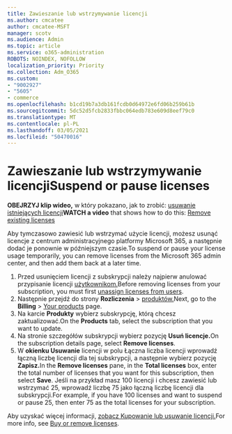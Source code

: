 ```yaml
---
title: Zawieszanie lub wstrzymywanie licencji
ms.author: cmcatee
author: cmcatee-MSFT
manager: scotv
ms.audience: Admin
ms.topic: article
ms.service: o365-administration
ROBOTS: NOINDEX, NOFOLLOW
localization_priority: Priority
ms.collection: Adm_O365
ms.custom:
- "9002927"
- "5605"
- commerce
ms.openlocfilehash: b1cd19b7a3db161fcdb0d64972e6fd06b259b61b
ms.sourcegitcommit: 5dc52d5fcb2833fbbc064edb783e609d8eef79c0
ms.translationtype: MT
ms.contentlocale: pl-PL
ms.lasthandoff: 03/05/2021
ms.locfileid: "50470016"
---
```

# <a name="suspend-or-pause-licenses"></a><span data-ttu-id="60746-102">Zawieszanie lub wstrzymywanie licencji</span><span class="sxs-lookup"><span data-stu-id="60746-102">Suspend or pause licenses</span></span>

<span data-ttu-id="60746-103">**OBEJRZYJ klip wideo,** w który pokazano, jak to zrobić: [usuwanie istniejących licencji](https://go.microsoft.com/fwlink/p/?linkid=2154938)</span><span class="sxs-lookup"><span data-stu-id="60746-103">**WATCH a video** that shows how to do this: [Remove existing licenses](https://go.microsoft.com/fwlink/p/?linkid=2154938)</span></span>

<span data-ttu-id="60746-104">Aby tymczasowo zawiesić lub wstrzymać użycie licencji, możesz usunąć licencje z centrum administracyjnego platformy Microsoft 365, a następnie dodać je ponownie w późniejszym czasie.</span><span class="sxs-lookup"><span data-stu-id="60746-104">To suspend or pause your license usage temporarily, you can remove licenses from the Microsoft 365 admin center, and then add them back at a later time.</span></span>

1. <span data-ttu-id="60746-105">Przed usunięciem licencji z subskrypcji należy najpierw anulować przypisanie licencji [użytkownikom.](https://docs.microsoft.com/microsoft-365/admin/manage/remove-licenses-from-users)</span><span class="sxs-lookup"><span data-stu-id="60746-105">Before removing licenses from your subscription, you must first [unassign licenses from users](https://docs.microsoft.com/microsoft-365/admin/manage/remove-licenses-from-users).</span></span>
2. <span data-ttu-id="60746-106">Następnie przejdź do strony **Rozliczenia**  >  [produktów.](https://go.microsoft.com/fwlink/p/?linkid=842054)</span><span class="sxs-lookup"><span data-stu-id="60746-106">Next, go to the **Billing** > [Your products](https://go.microsoft.com/fwlink/p/?linkid=842054) page.</span></span>
3. <span data-ttu-id="60746-107">Na karcie **Produkty** wybierz subskrypcję, którą chcesz zaktualizować.</span><span class="sxs-lookup"><span data-stu-id="60746-107">On the **Products** tab, select the subscription that you want to update.</span></span>
4. <span data-ttu-id="60746-108">Na stronie szczegółów subskrypcji wybierz pozycję **Usuń licencje.**</span><span class="sxs-lookup"><span data-stu-id="60746-108">On the subscription details page, select **Remove licenses**.</span></span>
5. <span data-ttu-id="60746-109">W **okienku Usuwanie** licencji  w polu Łączna liczba licencji wprowadź łączną liczbę licencji dla tej subskrypcji, a następnie wybierz pozycję **Zapisz.**</span><span class="sxs-lookup"><span data-stu-id="60746-109">In the **Remove licenses** pane, in the **Total licenses** box, enter the total number of licenses that you want for this subscription, then select **Save**.</span></span> <span data-ttu-id="60746-110">Jeśli na przykład masz 100 licencji i chcesz zawiesić lub wstrzymać 25, wprowadź liczbę 75 jako łączną liczbę licencji dla subskrypcji.</span><span class="sxs-lookup"><span data-stu-id="60746-110">For example, if you have 100 licenses and want to suspend or pause 25, then enter 75 as the total licenses for your subscription.</span></span>

<span data-ttu-id="60746-111">Aby uzyskać więcej informacji, [zobacz Kupowanie lub usuwanie licencji.](https://docs.microsoft.com/microsoft-365/commerce/licenses/buy-licenses)</span><span class="sxs-lookup"><span data-stu-id="60746-111">For more info, see [Buy or remove licenses](https://docs.microsoft.com/microsoft-365/commerce/licenses/buy-licenses).</span></span>